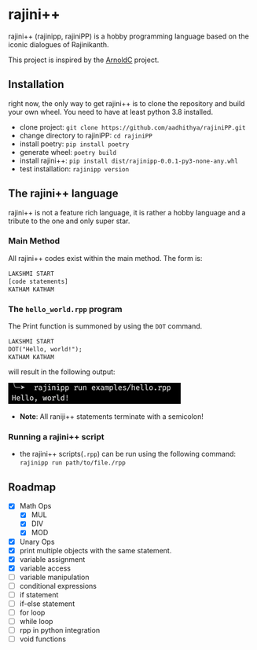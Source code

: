 # rajini++

rajini++ (rajinipp, rajiniPP) is a hobby programming language based on the iconic dialogues of Rajinikanth.

This project is inspired by the [ArnoldC](https://github.com/lhartikk/ArnoldC) project.

## Installation
right now, the only way to get rajini++ is to clone the repository and build your own wheel. You need to have at least python 3.8 installed.
- clone project: `git clone https://github.com/aadhithya/rajiniPP.git`
- change directory to rajiniPP: `cd rajiniPP`
- install poetry: `pip install poetry`
- generate wheel: `poetry build`
- install rajini++: `pip install dist/rajinipp-0.0.1-py3-none-any.whl`
- test installation: `rajinipp version`

## The rajini++ language

rajini++ is not a feature rich language, it is rather a hobby language and a tribute to the one and only super star.

### Main Method
All rajini++ codes exist within the main method. The form is:
```
LAKSHMI START
[code statements]
KATHAM KATHAM
```

### The `hello_world.rpp` program
The Print function is summoned by using the `DOT` command.
```
LAKSHMI START
DOT("Hello, world!");
KATHAM KATHAM
```
will result in the following output:

![hello world output](./imgs/hello-out.png)


- **Note**: All raniji++ statements terminate with a semicolon!

### Running a rajini++ script
- the rajini++ scripts(`.rpp`) can be run using the following command: `rajinipp run path/to/file./rpp`


## Roadmap
- [x] Math Ops
  - [x] MUL
  - [x] DIV
  - [x] MOD
- [x] Unary Ops
- [x] print multiple objects with the same statement.
- [x] variable assignment
- [x] variable access
- [ ] variable manipulation
- [ ] conditional expressions
- [ ] if statement
- [ ] if-else statement
- [ ] for loop
- [ ] while loop
- [ ] rpp in python integration
- [ ] void functions
